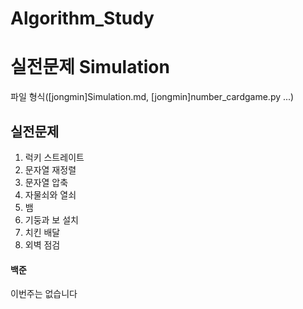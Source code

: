 # Algorithm_Study
# 실전문제 Simulation
파일 형식([jongmin]Simulation.md, [jongmin]number_cardgame.py ...)

## 실전문제
1) 럭키 스트레이트
2) 문자열 재정렬
3) 문자열 압축
4) 자물쇠와 열쇠
5) 뱀
6) 기둥과 보 설치
7) 치킨 배달
8) 외벽 점검

#### 백준
이번주는 없습니다
